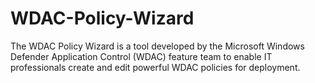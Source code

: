 # WDAC-Policy-Wizard

The WDAC Policy Wizard is a tool developed by the Microsoft Windows Defender Application Control (WDAC) feature team to enable 
IT professionals create and edit powerful WDAC policies for deployment. 
